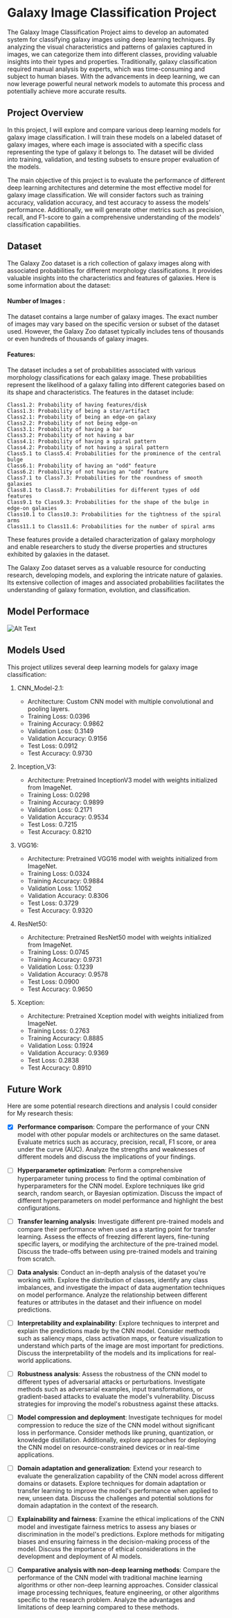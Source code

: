 # Galaxy Image Classification Project

The Galaxy Image Classification Project aims to develop an automated system for classifying galaxy images using deep learning techniques. By analyzing the visual characteristics and patterns of galaxies captured in images, we can categorize them into different classes, providing valuable insights into their types and properties. Traditionally, galaxy classification required manual analysis by experts, which was time-consuming and subject to human biases. With the advancements in deep learning, we can now leverage powerful neural network models to automate this process and potentially achieve more accurate results.
## Project Overview

In this project, I will explore and compare various deep learning models for galaxy image classification. I will train these models on a labeled dataset of galaxy images, where each image is associated with a specific class representing the type of galaxy it belongs to. The dataset will be divided into training, validation, and testing subsets to ensure proper evaluation of the models.

The main objective of this project is to evaluate the performance of different deep learning architectures and determine the most effective model for galaxy image classification. We will consider factors such as training accuracy, validation accuracy, and test accuracy to assess the models' performance. Additionally, we will generate other metrics such as precision, recall, and F1-score to gain a comprehensive understanding of the models' classification capabilities.

## Dataset

The Galaxy Zoo dataset is a rich collection of galaxy images along with associated probabilities for different morphology classifications. It provides valuable insights into the characteristics and features of galaxies. Here is some information about the dataset:

#### Number of Images :
The dataset contains a large number of galaxy images. The exact number of images may vary based on the specific version or subset of the dataset used. However, the Galaxy Zoo dataset typically includes tens of thousands or even hundreds of thousands of galaxy images.

#### Features: 
The dataset includes a set of probabilities associated with various morphology classifications for each galaxy image. These probabilities represent the likelihood of a galaxy falling into different categories based on its shape and characteristics. The features in the dataset include:

   ```Class1.1: Probability of being a smooth galaxy
   Class1.2: Probability of having features/disk
   Class1.3: Probability of being a star/artifact
   Class2.1: Probability of being an edge-on galaxy
   Class2.2: Probability of not being edge-on
   Class3.1: Probability of having a bar
   Class3.2: Probability of not having a bar
   Class4.1: Probability of having a spiral pattern
   Class4.2: Probability of not having a spiral pattern
   Class5.1 to Class5.4: Probabilities for the prominence of the central bulge
   Class6.1: Probability of having an "odd" feature
   Class6.2: Probability of not having an "odd" feature
   Class7.1 to Class7.3: Probabilities for the roundness of smooth galaxies
   Class8.1 to Class8.7: Probabilities for different types of odd features
   Class9.1 to Class9.3: Probabilities for the shape of the bulge in edge-on galaxies
   Class10.1 to Class10.3: Probabilities for the tightness of the spiral arms
   Class11.1 to Class11.6: Probabilities for the number of spiral arms
```
These features provide a detailed characterization of galaxy morphology and enable researchers to study the diverse properties and structures exhibited by galaxies in the dataset.

The Galaxy Zoo dataset serves as a valuable resource for conducting research, developing models, and exploring the intricate nature of galaxies. Its extensive collection of images and associated probabilities facilitates the understanding of galaxy formation, evolution, and classification.
## Model Performace 
![Alt Text](perform_table.jpg)

## Models Used

This project utilizes several deep learning models for galaxy image classification:

1. CNN_Model-2.1:
   - Architecture: Custom CNN model with multiple convolutional and pooling layers.
   - Training Loss: 0.0396
   - Training Accuracy: 0.9862
   - Validation Loss: 0.3149
   - Validation Accuracy: 0.9156
   - Test Loss: 0.0912
   - Test Accuracy: 0.9730

2. Inception_V3:
   - Architecture: Pretrained InceptionV3 model with weights initialized from ImageNet.
   - Training Loss: 0.0298
   - Training Accuracy: 0.9899
   - Validation Loss: 0.2171
   - Validation Accuracy: 0.9534
   - Test Loss: 0.7215
   - Test Accuracy: 0.8210

3. VGG16:
   - Architecture: Pretrained VGG16 model with weights initialized from ImageNet.
   - Training Loss: 0.0324
   - Training Accuracy: 0.9884
   - Validation Loss: 1.1052
   - Validation Accuracy: 0.8306
   - Test Loss: 0.3729
   - Test Accuracy: 0.9320

4. ResNet50:
   - Architecture: Pretrained ResNet50 model with weights initialized from ImageNet.
   - Training Loss: 0.0745
   - Training Accuracy: 0.9731
   - Validation Loss: 0.1239
   - Validation Accuracy: 0.9578
   - Test Loss: 0.0900
   - Test Accuracy: 0.9650

5. Xception:
   - Architecture: Pretrained Xception model with weights initialized from ImageNet.
   - Training Loss: 0.2763
   - Training Accuracy: 0.8885
   - Validation Loss: 0.1924
   - Validation Accuracy: 0.9369
   - Test Loss: 0.2838
   - Test Accuracy: 0.8910

<!--## Getting Started

To run this project on your local machine, follow these steps:

1. Clone the repository: `git clone https://github.com/your_username/galaxy-classification.git`
2. Install the required dependencies: `pip install -r requirements.txt`
3. Download the dataset and place it in the `data/` directory.
 4. Run the desired model script, such as `python cnn_model.py` or `python inception_v3.py`.

Feel free to explore and modify the code to suit your needs. Happy classifying! -->
## Future Work

Here are some potential research directions and analysis I could consider for My research thesis:

- [x] **Performance comparison**: Compare the performance of your CNN model with other popular models or architectures on the same dataset. Evaluate metrics such as accuracy, precision, recall, F1 score, or area under the curve (AUC). Analyze the strengths and weaknesses of different models and discuss the implications of your findings.

- [ ] **Hyperparameter optimization**: Perform a comprehensive hyperparameter tuning process to find the optimal combination of hyperparameters for the CNN model. Explore techniques like grid search, random search, or Bayesian optimization. Discuss the impact of different hyperparameters on model performance and highlight the best configurations.

- [ ] **Transfer learning analysis**: Investigate different pre-trained models and compare their performance when used as a starting point for transfer learning. Assess the effects of freezing different layers, fine-tuning specific layers, or modifying the architecture of the pre-trained model. Discuss the trade-offs between using pre-trained models and training from scratch.

- [ ] **Data analysis**: Conduct an in-depth analysis of the dataset you're working with. Explore the distribution of classes, identify any class imbalances, and investigate the impact of data augmentation techniques on model performance. Analyze the relationship between different features or attributes in the dataset and their influence on model predictions.

- [ ] **Interpretability and explainability**: Explore techniques to interpret and explain the predictions made by the CNN model. Consider methods such as saliency maps, class activation maps, or feature visualization to understand which parts of the image are most important for predictions. Discuss the interpretability of the models and its implications for real-world applications.

- [ ] **Robustness analysis**: Assess the robustness of the CNN model to different types of adversarial attacks or perturbations. Investigate methods such as adversarial examples, input transformations, or gradient-based attacks to evaluate the model's vulnerability. Discuss strategies for improving the model's robustness against these attacks.

- [ ] **Model compression and deployment**: Investigate techniques for model compression to reduce the size of the CNN model without significant loss in performance. Consider methods like pruning, quantization, or knowledge distillation. Additionally, explore approaches for deploying the CNN model on resource-constrained devices or in real-time applications.

- [ ] **Domain adaptation and generalization**: Extend your research to evaluate the generalization capability of the CNN model across different domains or datasets. Explore techniques for domain adaptation or transfer learning to improve the model's performance when applied to new, unseen data. Discuss the challenges and potential solutions for domain adaptation in the context of the research.

- [ ] **Explainability and fairness**: Examine the ethical implications of the CNN model and investigate fairness metrics to assess any biases or discrimination in the model's predictions. Explore methods for mitigating biases and ensuring fairness in the decision-making process of the model. Discuss the importance of ethical considerations in the development and deployment of AI models.

- [ ] **Comparative analysis with non-deep learning methods**: Compare the performance of the CNN model with traditional machine learning algorithms or other non-deep learning approaches. Consider classical image processing techniques, feature engineering, or other algorithms specific to the research problem. Analyze the advantages and limitations of deep learning compared to these methods.



